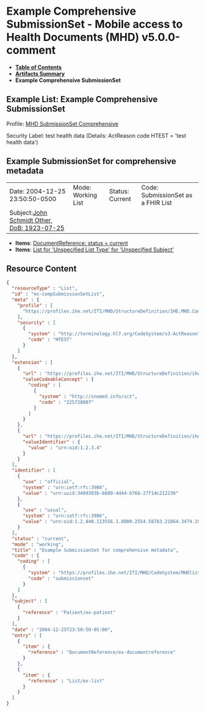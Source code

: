 # Example Comprehensive SubmissionSet - Mobile access to Health Documents (MHD) v5.0.0-comment

* [**Table of Contents**](toc.md)
* [**Artifacts Summary**](artifacts.md)
* **Example Comprehensive SubmissionSet**

## Example List: Example Comprehensive SubmissionSet

Profile: [MHD SubmissionSet Comprehensive](StructureDefinition-IHE.MHD.Comprehensive.SubmissionSet.md)

Security Label: test health data (Details: ActReason code HTEST = 'test health data')

## Example SubmissionSet for comprehensive metadata

| | | | |
| :--- | :--- | :--- | :--- |
| Date: 2004-12-25 23:50:50-0500 | Mode: Working List | Status: Current | Code: SubmissionSet as a FHIR List |
| Subject:[John Schmidt Other, DoB: 1923-07-25](Patient-ex-patient.md) | | | |

* **Items**: [DocumentReference: status = current](DocumentReference-ex-documentreference.md)
* **Items**: [List for 'Unspecified List Type' for 'Unspecified Subject'](List-ex-list.md)



## Resource Content

```json
{
  "resourceType" : "List",
  "id" : "ex-compSubmissionSetList",
  "meta" : {
    "profile" : [
      "https://profiles.ihe.net/ITI/MHD/StructureDefinition/IHE.MHD.Comprehensive.SubmissionSet"
    ],
    "security" : [
      {
        "system" : "http://terminology.hl7.org/CodeSystem/v3-ActReason",
        "code" : "HTEST"
      }
    ]
  },
  "extension" : [
    {
      "url" : "https://profiles.ihe.net/ITI/MHD/StructureDefinition/ihe-designationType",
      "valueCodeableConcept" : {
        "coding" : [
          {
            "system" : "http://snomed.info/sct",
            "code" : "225728007"
          }
        ]
      }
    },
    {
      "url" : "https://profiles.ihe.net/ITI/MHD/StructureDefinition/ihe-sourceId",
      "valueIdentifier" : {
        "value" : "urn:oid:1.2.3.4"
      }
    }
  ],
  "identifier" : [
    {
      "use" : "official",
      "system" : "urn:ietf:rfc:3986",
      "value" : "urn:uuid:340d303b-b889-4d44-b766-27f14c212236"
    },
    {
      "use" : "usual",
      "system" : "urn:ietf:rfc:3986",
      "value" : "urn:oid:1.2.840.113556.1.8000.2554.58783.21864.3474.19410.44358.58254.41281.46355"
    }
  ],
  "status" : "current",
  "mode" : "working",
  "title" : "Example SubmissionSet for comprehensive metadata",
  "code" : {
    "coding" : [
      {
        "system" : "https://profiles.ihe.net/ITI/MHD/CodeSystem/MHDlistTypes",
        "code" : "submissionset"
      }
    ]
  },
  "subject" : [
    {
      "reference" : "Patient/ex-patient"
    }
  ],
  "date" : "2004-12-25T23:50:50-05:00",
  "entry" : [
    {
      "item" : {
        "reference" : "DocumentReference/ex-documentreference"
      }
    },
    {
      "item" : {
        "reference" : "List/ex-list"
      }
    }
  ]
}

```
